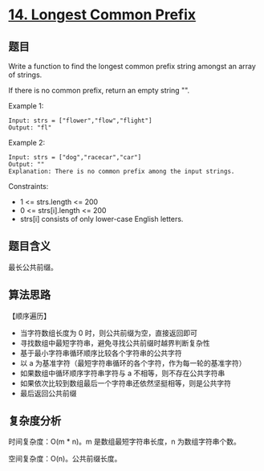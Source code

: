 # [14. Longest Common Prefix](https://leetcode.com/problems/longest-common-prefix/)

## 题目

Write a function to find the longest common prefix string amongst an array of strings.

If there is no common prefix, return an empty string "".

Example 1:
```
Input: strs = ["flower","flow","flight"]
Output: "fl"
```

Example 2:
```
Input: strs = ["dog","racecar","car"]
Output: ""
Explanation: There is no common prefix among the input strings.
```

Constraints:
- 1 <= strs.length <= 200
- 0 <= strs[i].length <= 200
- strs[i] consists of only lower-case English letters.

## 题目含义

最长公共前缀。

## 算法思路

【顺序遍历】
- 当字符数组长度为 0 时，则公共前缀为空，直接返回即可
- 寻找数组中最短字符串，避免寻找公共前缀时越界判断复杂性
- 基于最小字符串循环顺序比较各个字符串的公共字符
- 以 a 为基准字符（最短字符串循环的各个字符，作为每一轮的基准字符）
- 如果数组中循环顺序字符串字符与 a 不相等，则不存在公共字符串
- 如果依次比较到数组最后一个字符串还依然坚挺相等，则是公共字符
- 最后返回公共前缀

## 复杂度分析

时间复杂度：O(m * n)。m 是数组最短字符串长度，n 为数组字符串个数。

空间复杂度：O(n)。公共前缀长度。